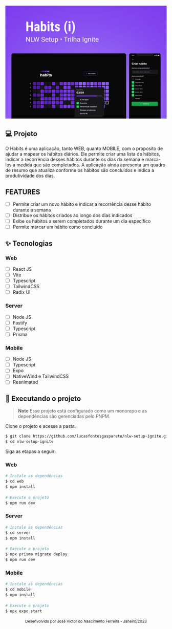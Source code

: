 ![cover](.github/cover.png?style=flat)

## 💻 Projeto

O Habits é uma aplicação, tanto WEB, quanto MOBILE, com o proposito de ajudar a mapear os hábitos diários. Ele permite criar uma lista de hábitos, indicar a recorrência desses hábitos durante os dias da semana e marca-los a medida que são completados. A aplicação ainda apresenta um quadro de resumo que atualiza conforme os hábitos são concluidos e indica a produtividade dos dias.

## FEATURES
- [ ] Permite criar um novo hábito e indicar a recorrência desse hábito durante a semana
- [ ] Distribue os hábitos criados ao longo dos dias indicados
- [ ] Exibe os hábitos a serem completados durante um dia específico
- [ ] Permite marcar um hábito como concluido

## ✨ Tecnologias
### Web
- [ ] React JS
- [ ] Vite
- [ ] Typescript
- [ ] TailwindCSS
- [ ] Radix UI

### Server
- [ ] Node JS
- [ ] Fastify
- [ ] Typescript
- [ ] Prisma

### Mobile
- [ ] Node JS
- [ ] Typescript
- [ ] Expo
- [ ] NativeWind e TailwindCSS
- [ ] Reanimated

## 🚀 Executando o projeto

> **Note**
> Esse projeto está configurado como um monorepo e as dependências são gerenciadas pelo PNPM.

Clone o projeto e acesse a pasta.

```bash
$ git clone https://github.com/lucasfontesgaspareto/nlw-setup-ignite.git
$ cd nlw-setup-ignite
```

Siga as etapas a seguir:

### Web

```bash
# Instale as dependências
$ cd web
$ npm install

# Execute o projeto
$ npm run dev
```

### Server

```bash
# Instale as dependências
$ cd server
$ npm install

# Execute o projeto
$ npx prisma migrate deploy
$ npm run dev
```

### Mobile

```bash
# Instale as dependências
$ cd mobile
$ npm install

# Execute o projeto
$ npx expo start
```

<div align="center">
  <small>Desenvolvido por José Victor do Nascimento Ferreira - Janeiro/2023</small>
</div>
